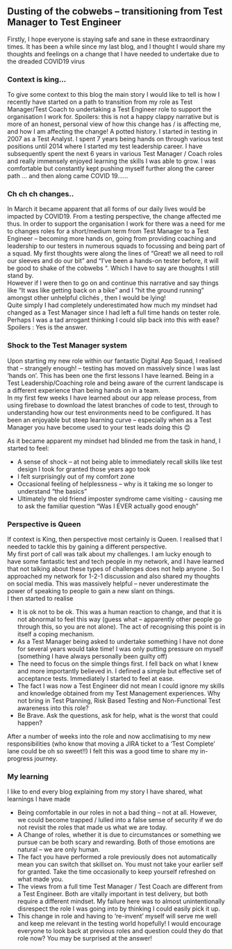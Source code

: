 ## Dusting of the cobwebs – transitioning from Test Manager to Test Engineer
 
Firstly, I hope everyone is staying safe and sane in these extraordinary times.  It has been a while since my last blog, and I thought I would share my thoughts and feelings on a change that I have needed to undertake due to the dreaded COVID19 virus

### Context is king…
To give some context to this blog the main story I would like to tell is how I recently have started on a path to transition from my role as Test Manager/Test Coach  to undertaking a Test Engineer role to support the organisation I work for.  Spoilers: this is not a happy clappy narrative but is more of an honest, personal view of how this change has / is affecting me, and how I am affecting the change!
A potted history.  I started in testing in 2007 as a Test Analyst.  I spent 7 years being hands on through various test positions until 2014 where I started my test leadership career.  I have subsequently spent the next 6 years in various Test Manager / Coach roles and really immensely enjoyed learning the skills I was able to grow.  I was comfortable but constantly kept pushing myself further along the career path …  and then along came COVID 19……

### Ch ch ch changes..
In March it became apparent that all forms of our daily lives would be impacted by COVID19.  From a testing perspective, the change affected me thus.  In order to  support the organisation I work for there was a need for me to changes roles for a short/medium term from Test Manager to a Test Engineer – becoming more hands on, going from providing coaching and leadership to our testers in numerous squads  to focussing and being part of a squad.
My first thoughts were along the lines of “Great!  we all need to roll our sleeves and do our bit” and “I’ve been a hands-on tester before, it will be good to shake of the cobwebs “.  Which I have to say are thoughts I still stand by.  
However if I were then to go on and continue this narrative and say things like “It was like getting back on a bike” and I “hit the ground running” amongst other unhelpful clichés , then I would be lying!  
Quite simply I had completely underestimated how much my mindset had changed as a Test Manager since I had left a full time hands on tester role.   Perhaps I was a tad arrogant thinking I could slip back into this with ease?  Spoilers : Yes is the answer.

### Shock to the Test Manager system
Upon starting my new role within our fantastic Digital App Squad, I realised that – strangely enough! – testing has moved on massively since I was last ‘hands on’.    This has been one the first lessons I have learned.  Being in a Test Leadership/Coaching role and being aware of the current landscape is a different experience than being hands on in a team.    
In my first few weeks I have learned about our app release process, from using firebase to download the latest branches of code to test, through to understanding how our test environments need to be configured.  It has been an enjoyable but steep learning curve – especially when as a Test Manager you have become used to your test leads doing this 😊   

As it became apparent my mindset had blinded me from the task in hand, I started to feel:
* A sense of shock – at not being able to immediately recall skills like test design I took for granted those years ago took 
* I felt surprisingly out of my comfort zone  
* Occasional feeling of helplessness – why is it taking me so longer to understand “the basics”
* Ultimately the old friend imposter syndrome came visiting - causing me to ask the familiar question “Was I EVER actually good enough”

### Perspective is Queen
If context is King, then perspective most certainly is Queen.   I realised that I needed to tackle this by gaining a different perspective.  
My first port of call was talk about my challenges.  I am lucky enough to have some fantastic  test and tech people in my network, and I have learned that not talking about these types of challenges does not help anyone .  So I approached my network for 1-2-1 discussion and also shared my thoughts on social media.  This was massively helpful – never underestimate the power of speaking to people to gain a new slant on things.  
I then started to realise

* It is ok not to be ok.  This was a human reaction to change, and that it is not abnormal to feel this way (guess what – apparently other people go through this, so you are not alone).  The act of recognising this point is in itself a coping mechanism.  
* As a Test Manager being asked to undertake something I have not done for several years would take time!  I was only putting pressure on myself (something I have always personally been guilty off)
* The need to focus on the simple things first.   I fell back on what I knew and more importantly believed in.  I defined a simple but effective set of acceptance tests.  Immediately I started to feel at ease.
* The fact I was now a Test Engineer did not mean I could ignore my skills and knowledge obtained from my Test Management experiences. Why not bring in Test Planning, Risk Based Testing and Non-Functional Test awareness into this role?  
* Be Brave.  Ask the questions, ask for help, what is the worst that could happen?  


After a number of weeks into the role and now acclimatising to my new responsibilities (who know that moving a JIRA ticket to a ‘Test Complete’ lane could be oh so sweet!!) I felt this was a good time to share my in-progress journey.


### My learning
I like to end every blog explaining from my story I have shared, what learnings I have made
* Being comfortable in our roles in not a bad thing – not at all.  However, we could become trapped / lulled into a false sense of security if we do not revisit the roles that made us what we are today.
* A Change of roles, whether it is due to circumstances or something we pursue can be both scary and rewarding.  Both of those emotions are natural – we are only human.
* The fact you have performed a role previously does not automatically mean you can switch that skillset on.  You must not take your earlier self for granted.  Take the time occasionally to keep yourself refreshed on what made you.
* The views from a full time Test Manager / Test Coach are different from a Test Engineer.  Both are vitally important in test delivery, but both require a different mindset.  My failure here was to almost unintentionally disrespect the role I was going into by thinking I could easily pick it up.
* This change in role and having to ‘re-invent’ myself will serve me well and keep me relevant in the testing world hopefully!  I would encourage everyone to look back at previous roles and question could they do that role now?  You may be surprised at the answer!
